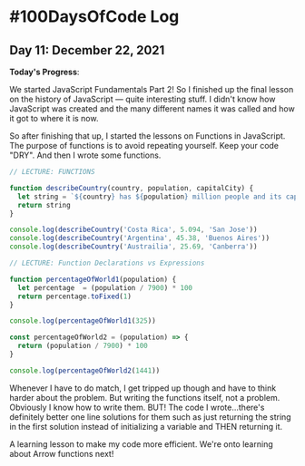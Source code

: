 # #100DaysOfCode Log

## Day 11: December 22, 2021

**Today's Progress**:

We started JavaScript Fundamentals Part 2! So I finished up the final lesson on the history of JavaScript — quite interesting stuff. I didn't know how JavaScript was created and the many different names it was called and how it got to where it is now.

So after finishing that up, I started the lessons on Functions in JavaScript. The purpose of functions is to avoid repeating yourself. Keep your code "DRY". And then I wrote some functions.

```javascript
// LECTURE: FUNCTIONS

function describeCountry(country, population, capitalCity) {
  let string = `${country} has ${population} million people and its capital city is ${capitalCity}`
  return string
}

console.log(describeCountry('Costa Rica', 5.094, 'San Jose'))
console.log(describeCountry('Argentina', 45.38, 'Buenos Aires'))
console.log(describeCountry('Austrailia', 25.69, 'Canberra'))

// LECTURE: Function Declarations vs Expressions

function percentageOfWorld1(population) {
  let percentage  = (population / 7900) * 100
  return percentage.toFixed(1)
}

console.log(percentageOfWorld1(325))

const percentageOfWorld2 = (population) => {
  return (population / 7900) * 100
}

console.log(percentageOfWorld2(1441))
```
Whenever I have to do match, I get tripped up though and have to think harder about the problem. But writing the functions itself, not a problem. Obviously I know how to write them. BUT! The code I wrote...there's definitely better one line solutions for them such as just returning the string in the first solution instead of initializing a variable and THEN returning it.

A learning lesson to make my code more efficient. We're onto learning about Arrow functions next!
